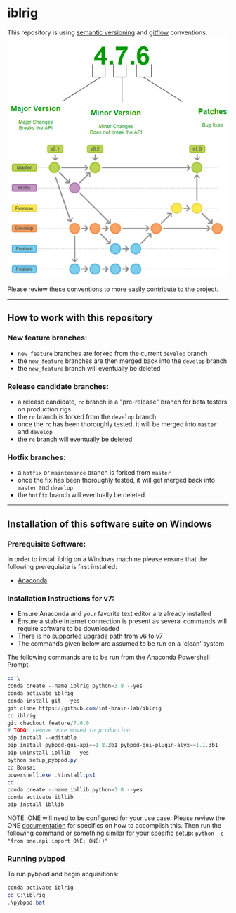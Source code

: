 # iblrig

This repository is using [semantic versioning](https://semver.org/) and [gitflow](https://www.atlassian.com/git/tutorials/comparing-workflows/gitflow-workflow) conventions:
![](README_semver.png)
![](README_gitflow_workflow.png)

Please review these conventions to more easily contribute to the project.

---
## How to work with this repository
### New feature branches:
- `new_feature` branches are forked from the current `develop` branch
- the `new_feature` branches are then merged back into the `develop` branch
- the `new_feature` branch will eventually be deleted

### Release candidate branches:
- a release candidate, `rc` branch is a "pre-release" branch for beta testers on production rigs
- the `rc` branch is forked from the `develop` branch
- once the `rc` has been thoroughly tested, it will be merged into `master` and `develop`
- the `rc` branch will eventually be deleted

### Hotfix branches:
- a `hotfix` or `maintenance` branch is forked from `master`
- once the fix has been thoroughly tested, it will get merged back into `master` and `develop`
- the `hotfix` branch will eventually be deleted

---
## Installation of this software suite on Windows
### Prerequisite Software:
In order to install iblrig on a Windows machine please ensure that the following prerequisite is first installed:
- [Anaconda](https://anaconda.com)

### Installation Instructions for v7:
- Ensure Anaconda and your favorite text editor are already installed
- Ensure a stable internet connection is present as several commands will require software to be downloaded
- There is no supported upgrade path from v6 to v7
- The commands given below are assumed to be run on a 'clean' system

The following commands are to be run from the Anaconda Powershell Prompt.
```powershell
cd \
conda create --name iblrig python=3.8 --yes
conda activate iblrig
conda install git --yes
git clone https://github.com/int-brain-lab/iblrig
cd iblrig
git checkout feature/7.0.0
# TODO: remove once moved to production
pip install --editable .
pip install pybpod-gui-api==1.8.3b1 pybpod-gui-plugin-alyx==1.1.3b1
pip uninstall ibllib --yes
python setup_pybpod.py
cd Bonsai
powershell.exe .\install.ps1
cd ..
conda create --name ibllib python=3.8 --yes
conda activate ibllib
pip install ibllib
```

NOTE: ONE will need to be configured for your use case. Please review the ONE [documentation](https://int-brain-lab.github.io/ONE/) for specifics on how to accomplish this. Then run the following command or something similar for your specific setup: `python -c "from one.api import ONE; ONE()"`

### Running pybpod
To run pybpod and begin acquisitions:
```powershell
conda activate iblrig
cd C:\iblrig
.\pybpod.bat
```